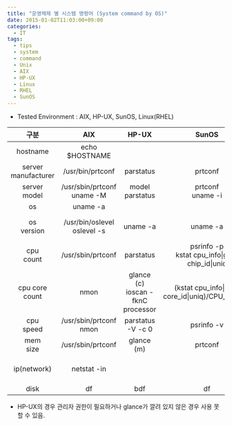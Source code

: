 ```yaml
---
title: "운영체제 별 시스템 명령어 (System command by OS)"
date: 2015-01-02T11:03:00+09:00
categories:
  - IT
tags:
  - tips
  - system
  - command
  - Unix
  - AIX
  - HP-UX
  - Linux
  - RHEL
  - SunOS
---
```


- Tested Environment : AIX, HP-UX, SunOS, Linux(RHEL)

|구분|AIX|HP-UX|SunOS|Linux(RHEL)|
|:---:|:---:|:---:|:---:|:---:|
|hostname|echo $HOSTNAME||||
|server<br>manufacturer|/usr/bin/prtconf|parstatus|prtconf|dmesg\|grep "DMI:"|
|server<br>model|/usr/sbin/prtconf<br>uname -M|model<br>parstatus|prtconf<br>uname -i| dmesg\|grep "DMI:"|
|os|uname -a||||
|os<br>version|/usr/bin/oslevel<br>oslevel -s|uname -a|uname -a|cat /etc/redhat-release<br>uname -a<br>cat /proc/sys/kernel/osrelease|
|cpu<br>count|/usr/sbin/prtconf|parstatus|psrinfo -p<br>kstat cpu_info\|grep chip_id\|uniq|(grep -c ^processor /proc/cpuinfo)/CPU_CORE_COUNT|
|cpu core<br>count|nmon|glance (c)<br>ioscan -fknC processor|(kstat cpu_info\|grep core_id\|uniq)/CPU_COUNT|cat /proc/cpuinfo\|grep "cpu cores"|
|cpu<br>speed|/usr/sbin/prtconf<br>nmon|parstatus -V -c 0|psrinfo -v|cat /proc/cpuinfo|
|mem<br>size|/usr/sbin/prtconf|glance (m)|prtconf|free -m<br>cat /proc/meminfo|
|ip(network)|netstat -in|||ifconfig<br>pifconfig<br>ip addr|
|disk|df|bdf|df||

- HP-UX의 경우 관리자 권한이 필요하거나 glance가 깔려 있지 않은 경우 사용 못할 수 있음.
